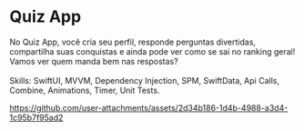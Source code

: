# Quiz App
No Quiz App, você cria seu perfil, responde perguntas divertidas, compartilha suas conquistas e ainda pode ver como se sai no ranking geral! Vamos ver quem manda bem nas respostas?<br><br>
Skills: SwiftUI, MVVM, Dependency Injection, SPM, SwiftData, Api Calls, Combine, Animations, Timer, Unit Tests.


https://github.com/user-attachments/assets/2d34b186-1d4b-4988-a3d4-1c95b7f95ad2

